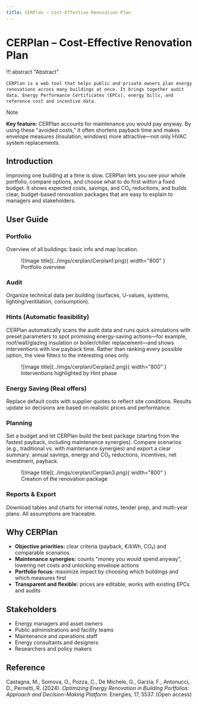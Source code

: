 ```yaml
---
title: CERPlan – Cost-Effective Renovation Plan
---
```


# CERPlan – Cost-Effective Renovation Plan

!!! abstract "Abstract"

    CERPlan is a web tool that helps public and private owners plan energy renovations across many buildings at once. It brings together audit data, Energy Performance Certificates (EPCs), energy bills, and reference cost and incentive data.

> [!NOTE]
> **Key feature:** CERPlan accounts for maintenance you would pay anyway. By using these "avoided costs," it often shortens payback time and makes envelope measures (insulation, windows) more attractive—not only HVAC system replacements.

## Introduction

Improving one building at a time is slow. CERPlan lets you see your whole portfolio, compare options, and choose what to do first within a fixed budget. It shows expected costs, savings, and CO₂ reductions, and builds clear, budget-based renovation packages that are easy to explain to managers and stakeholders.

## User Guide

### Portfolio

Overview of all buildings: basic info and map location.

<figure markdown="span">
  ![Image title](../imgs/cerplan/Cerplan1.png){ width="800" }
  <figcaption>Portfolio overview</figcaption>
</figure>

### Audit

Organize technical data per building (surfaces, U-values, systems, lighting/ventilation, consumption).

### Hints (Automatic feasibility)

CERPlan automatically scans the audit data and runs quick simulations with preset parameters to spot promising energy-saving actions—for example, roof/wall/glazing insulation or boiler/chiller replacement—and shows interventions with low payback time. Rather than ranking every possible option, the view filters to the interesting ones only.

<figure markdown="span">
  ![Image title](../imgs/cerplan/Cerplan2.png){ width="800" }
  <figcaption>Interventions highlighted by Hint phase</figcaption>
</figure>

### Energy Saving (Real offers)

Replace default costs with supplier quotes to reflect site conditions. Results update so decisions are based on realistic prices and performance.

### Planning

Set a budget and let CERPlan build the best package (starting from the fastest payback, including maintenance synergies). Compare scenarios (e.g., traditional vs. with maintenance synergies) and export a clear summary: annual savings, energy and CO₂ reductions, incentives, net investment, payback.


<figure markdown="span">
  ![Image title](../imgs/cerplan/Cerplan3.png){ width="800" }
  <figcaption>Creation of the renovation package</figcaption>
</figure>

### Reports & Export

Download tables and charts for internal notes, tender prep, and multi-year plans. All assumptions are traceable.

## Why CERPlan

- **Objective priorities:** clear criteria (payback, €/kWh, CO₂) and comparable scenarios
- **Maintenance synergies:** counts "money you would spend anyway", lowering net costs and unlocking envelope actions
- **Portfolio focus:** maximize impact by choosing which buildings and which measures first
- **Transparent and flexible:** prices are editable; works with existing EPCs and audits

## Stakeholders

- Energy managers and asset owners
- Public administrations and facility teams
- Maintenance and operations staff
- Energy consultants and designers
- Researchers and policy makers

## Reference

Castagna, M., Somova, O., Pozza, C., De Michele, G., Garzia, F., Antonucci, D., Pernetti, R. (2024). *Optimizing Energy Renovation in Building Portfolios: Approach and Decision-Making Platform.* Energies, 17, 5537. (Open access)